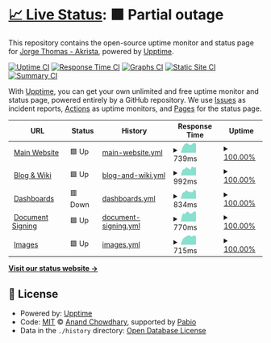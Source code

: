 # [📈 Live Status](https://status.notakrista.com): <!--live status--> **🟧 Partial outage**

This repository contains the open-source uptime monitor and status page for [Jorge Thomas - Akrista](notakrista.com), powered by [Upptime](https://github.com/upptime/upptime).

[![Uptime CI](https://github.com/akrista/status.notakrista.com/workflows/Uptime%20CI/badge.svg)](https://github.com/akrista/status.notakrista.com/actions?query=workflow%3A%22Uptime+CI%22)
[![Response Time CI](https://github.com/akrista/status.notakrista.com/workflows/Response%20Time%20CI/badge.svg)](https://github.com/akrista/status.notakrista.com/actions?query=workflow%3A%22Response+Time+CI%22)
[![Graphs CI](https://github.com/akrista/status.notakrista.com/workflows/Graphs%20CI/badge.svg)](https://github.com/akrista/status.notakrista.com/actions?query=workflow%3A%22Graphs+CI%22)
[![Static Site CI](https://github.com/akrista/status.notakrista.com/workflows/Static%20Site%20CI/badge.svg)](https://github.com/akrista/status.notakrista.com/actions?query=workflow%3A%22Static+Site+CI%22)
[![Summary CI](https://github.com/akrista/status.notakrista.com/workflows/Summary%20CI/badge.svg)](https://github.com/akrista/status.notakrista.com/actions?query=workflow%3A%22Summary+CI%22)

With [Upptime](https://upptime.js.org), you can get your own unlimited and free uptime monitor and status page, powered entirely by a GitHub repository. We use [Issues](https://github.com/akrista/status.notakrista.com/issues) as incident reports, [Actions](https://github.com/akrista/status.notakrista.com/actions) as uptime monitors, and [Pages](https://status.notakrista.com) for the status page.

<!--start: status pages-->
<!-- This summary is generated by Upptime (https://github.com/upptime/upptime) -->
<!-- Do not edit this manually, your changes will be overwritten -->
<!-- prettier-ignore -->
| URL | Status | History | Response Time | Uptime |
| --- | ------ | ------- | ------------- | ------ |
| <img alt="" src="https://www.notakrista.com/img/logo.svg" height="13"> [Main Website](https://www.notakrista.com) | 🟩 Up | [main-website.yml](https://github.com/akrista/status.notakrista.com/commits/HEAD/history/main-website.yml) | <details><summary><img alt="Response time graph" src="./graphs/main-website/response-time-week.png" height="20"> 739ms</summary><br><a href="https://status.notakrista.com/history/main-website"><img alt="Response time 719" src="https://img.shields.io/endpoint?url=https%3A%2F%2Fraw.githubusercontent.com%2Fakrista%2Fstatus.notakrista.com%2FHEAD%2Fapi%2Fmain-website%2Fresponse-time.json"></a><br><a href="https://status.notakrista.com/history/main-website"><img alt="24-hour response time 797" src="https://img.shields.io/endpoint?url=https%3A%2F%2Fraw.githubusercontent.com%2Fakrista%2Fstatus.notakrista.com%2FHEAD%2Fapi%2Fmain-website%2Fresponse-time-day.json"></a><br><a href="https://status.notakrista.com/history/main-website"><img alt="7-day response time 739" src="https://img.shields.io/endpoint?url=https%3A%2F%2Fraw.githubusercontent.com%2Fakrista%2Fstatus.notakrista.com%2FHEAD%2Fapi%2Fmain-website%2Fresponse-time-week.json"></a><br><a href="https://status.notakrista.com/history/main-website"><img alt="30-day response time 719" src="https://img.shields.io/endpoint?url=https%3A%2F%2Fraw.githubusercontent.com%2Fakrista%2Fstatus.notakrista.com%2FHEAD%2Fapi%2Fmain-website%2Fresponse-time-month.json"></a><br><a href="https://status.notakrista.com/history/main-website"><img alt="1-year response time 719" src="https://img.shields.io/endpoint?url=https%3A%2F%2Fraw.githubusercontent.com%2Fakrista%2Fstatus.notakrista.com%2FHEAD%2Fapi%2Fmain-website%2Fresponse-time-year.json"></a></details> | <details><summary><a href="https://status.notakrista.com/history/main-website">100.00%</a></summary><a href="https://status.notakrista.com/history/main-website"><img alt="All-time uptime 100.00%" src="https://img.shields.io/endpoint?url=https%3A%2F%2Fraw.githubusercontent.com%2Fakrista%2Fstatus.notakrista.com%2FHEAD%2Fapi%2Fmain-website%2Fuptime.json"></a><br><a href="https://status.notakrista.com/history/main-website"><img alt="24-hour uptime 100.00%" src="https://img.shields.io/endpoint?url=https%3A%2F%2Fraw.githubusercontent.com%2Fakrista%2Fstatus.notakrista.com%2FHEAD%2Fapi%2Fmain-website%2Fuptime-day.json"></a><br><a href="https://status.notakrista.com/history/main-website"><img alt="7-day uptime 100.00%" src="https://img.shields.io/endpoint?url=https%3A%2F%2Fraw.githubusercontent.com%2Fakrista%2Fstatus.notakrista.com%2FHEAD%2Fapi%2Fmain-website%2Fuptime-week.json"></a><br><a href="https://status.notakrista.com/history/main-website"><img alt="30-day uptime 100.00%" src="https://img.shields.io/endpoint?url=https%3A%2F%2Fraw.githubusercontent.com%2Fakrista%2Fstatus.notakrista.com%2FHEAD%2Fapi%2Fmain-website%2Fuptime-month.json"></a><br><a href="https://status.notakrista.com/history/main-website"><img alt="1-year uptime 100.00%" src="https://img.shields.io/endpoint?url=https%3A%2F%2Fraw.githubusercontent.com%2Fakrista%2Fstatus.notakrista.com%2FHEAD%2Fapi%2Fmain-website%2Fuptime-year.json"></a></details>
| <img alt="" src="https://rockery.notakrista.com/static/icon.png" height="13"> [Blog & Wiki](https://rockery.notakrista.com) | 🟩 Up | [blog-and-wiki.yml](https://github.com/akrista/status.notakrista.com/commits/HEAD/history/blog-and-wiki.yml) | <details><summary><img alt="Response time graph" src="./graphs/blog-and-wiki/response-time-week.png" height="20"> 992ms</summary><br><a href="https://status.notakrista.com/history/blog-and-wiki"><img alt="Response time 912" src="https://img.shields.io/endpoint?url=https%3A%2F%2Fraw.githubusercontent.com%2Fakrista%2Fstatus.notakrista.com%2FHEAD%2Fapi%2Fblog-and-wiki%2Fresponse-time.json"></a><br><a href="https://status.notakrista.com/history/blog-and-wiki"><img alt="24-hour response time 1135" src="https://img.shields.io/endpoint?url=https%3A%2F%2Fraw.githubusercontent.com%2Fakrista%2Fstatus.notakrista.com%2FHEAD%2Fapi%2Fblog-and-wiki%2Fresponse-time-day.json"></a><br><a href="https://status.notakrista.com/history/blog-and-wiki"><img alt="7-day response time 992" src="https://img.shields.io/endpoint?url=https%3A%2F%2Fraw.githubusercontent.com%2Fakrista%2Fstatus.notakrista.com%2FHEAD%2Fapi%2Fblog-and-wiki%2Fresponse-time-week.json"></a><br><a href="https://status.notakrista.com/history/blog-and-wiki"><img alt="30-day response time 912" src="https://img.shields.io/endpoint?url=https%3A%2F%2Fraw.githubusercontent.com%2Fakrista%2Fstatus.notakrista.com%2FHEAD%2Fapi%2Fblog-and-wiki%2Fresponse-time-month.json"></a><br><a href="https://status.notakrista.com/history/blog-and-wiki"><img alt="1-year response time 912" src="https://img.shields.io/endpoint?url=https%3A%2F%2Fraw.githubusercontent.com%2Fakrista%2Fstatus.notakrista.com%2FHEAD%2Fapi%2Fblog-and-wiki%2Fresponse-time-year.json"></a></details> | <details><summary><a href="https://status.notakrista.com/history/blog-and-wiki">100.00%</a></summary><a href="https://status.notakrista.com/history/blog-and-wiki"><img alt="All-time uptime 100.00%" src="https://img.shields.io/endpoint?url=https%3A%2F%2Fraw.githubusercontent.com%2Fakrista%2Fstatus.notakrista.com%2FHEAD%2Fapi%2Fblog-and-wiki%2Fuptime.json"></a><br><a href="https://status.notakrista.com/history/blog-and-wiki"><img alt="24-hour uptime 100.00%" src="https://img.shields.io/endpoint?url=https%3A%2F%2Fraw.githubusercontent.com%2Fakrista%2Fstatus.notakrista.com%2FHEAD%2Fapi%2Fblog-and-wiki%2Fuptime-day.json"></a><br><a href="https://status.notakrista.com/history/blog-and-wiki"><img alt="7-day uptime 100.00%" src="https://img.shields.io/endpoint?url=https%3A%2F%2Fraw.githubusercontent.com%2Fakrista%2Fstatus.notakrista.com%2FHEAD%2Fapi%2Fblog-and-wiki%2Fuptime-week.json"></a><br><a href="https://status.notakrista.com/history/blog-and-wiki"><img alt="30-day uptime 100.00%" src="https://img.shields.io/endpoint?url=https%3A%2F%2Fraw.githubusercontent.com%2Fakrista%2Fstatus.notakrista.com%2FHEAD%2Fapi%2Fblog-and-wiki%2Fuptime-month.json"></a><br><a href="https://status.notakrista.com/history/blog-and-wiki"><img alt="1-year uptime 100.00%" src="https://img.shields.io/endpoint?url=https%3A%2F%2Fraw.githubusercontent.com%2Fakrista%2Fstatus.notakrista.com%2FHEAD%2Fapi%2Fblog-and-wiki%2Fuptime-year.json"></a></details>
| <img alt="" src="https://metabase.notakrista.com/app/assets/img/apple-touch-icon.png" height="13"> [Dashboards](https://metabase.notakrista.com/) | 🟥 Down | [dashboards.yml](https://github.com/akrista/status.notakrista.com/commits/HEAD/history/dashboards.yml) | <details><summary><img alt="Response time graph" src="./graphs/dashboards/response-time-week.png" height="20"> 834ms</summary><br><a href="https://status.notakrista.com/history/dashboards"><img alt="Response time 838" src="https://img.shields.io/endpoint?url=https%3A%2F%2Fraw.githubusercontent.com%2Fakrista%2Fstatus.notakrista.com%2FHEAD%2Fapi%2Fdashboards%2Fresponse-time.json"></a><br><a href="https://status.notakrista.com/history/dashboards"><img alt="24-hour response time 825" src="https://img.shields.io/endpoint?url=https%3A%2F%2Fraw.githubusercontent.com%2Fakrista%2Fstatus.notakrista.com%2FHEAD%2Fapi%2Fdashboards%2Fresponse-time-day.json"></a><br><a href="https://status.notakrista.com/history/dashboards"><img alt="7-day response time 834" src="https://img.shields.io/endpoint?url=https%3A%2F%2Fraw.githubusercontent.com%2Fakrista%2Fstatus.notakrista.com%2FHEAD%2Fapi%2Fdashboards%2Fresponse-time-week.json"></a><br><a href="https://status.notakrista.com/history/dashboards"><img alt="30-day response time 838" src="https://img.shields.io/endpoint?url=https%3A%2F%2Fraw.githubusercontent.com%2Fakrista%2Fstatus.notakrista.com%2FHEAD%2Fapi%2Fdashboards%2Fresponse-time-month.json"></a><br><a href="https://status.notakrista.com/history/dashboards"><img alt="1-year response time 838" src="https://img.shields.io/endpoint?url=https%3A%2F%2Fraw.githubusercontent.com%2Fakrista%2Fstatus.notakrista.com%2FHEAD%2Fapi%2Fdashboards%2Fresponse-time-year.json"></a></details> | <details><summary><a href="https://status.notakrista.com/history/dashboards">100.00%</a></summary><a href="https://status.notakrista.com/history/dashboards"><img alt="All-time uptime 100.00%" src="https://img.shields.io/endpoint?url=https%3A%2F%2Fraw.githubusercontent.com%2Fakrista%2Fstatus.notakrista.com%2FHEAD%2Fapi%2Fdashboards%2Fuptime.json"></a><br><a href="https://status.notakrista.com/history/dashboards"><img alt="24-hour uptime 100.00%" src="https://img.shields.io/endpoint?url=https%3A%2F%2Fraw.githubusercontent.com%2Fakrista%2Fstatus.notakrista.com%2FHEAD%2Fapi%2Fdashboards%2Fuptime-day.json"></a><br><a href="https://status.notakrista.com/history/dashboards"><img alt="7-day uptime 100.00%" src="https://img.shields.io/endpoint?url=https%3A%2F%2Fraw.githubusercontent.com%2Fakrista%2Fstatus.notakrista.com%2FHEAD%2Fapi%2Fdashboards%2Fuptime-week.json"></a><br><a href="https://status.notakrista.com/history/dashboards"><img alt="30-day uptime 100.00%" src="https://img.shields.io/endpoint?url=https%3A%2F%2Fraw.githubusercontent.com%2Fakrista%2Fstatus.notakrista.com%2FHEAD%2Fapi%2Fdashboards%2Fuptime-month.json"></a><br><a href="https://status.notakrista.com/history/dashboards"><img alt="1-year uptime 100.00%" src="https://img.shields.io/endpoint?url=https%3A%2F%2Fraw.githubusercontent.com%2Fakrista%2Fstatus.notakrista.com%2FHEAD%2Fapi%2Fdashboards%2Fuptime-year.json"></a></details>
| <img alt="" src="https://sealdoc.notakrista.com/apple-icon-180x180.png" height="13"> [Document Signing](https://sealdoc.notakrista.com/) | 🟩 Up | [document-signing.yml](https://github.com/akrista/status.notakrista.com/commits/HEAD/history/document-signing.yml) | <details><summary><img alt="Response time graph" src="./graphs/document-signing/response-time-week.png" height="20"> 770ms</summary><br><a href="https://status.notakrista.com/history/document-signing"><img alt="Response time 795" src="https://img.shields.io/endpoint?url=https%3A%2F%2Fraw.githubusercontent.com%2Fakrista%2Fstatus.notakrista.com%2FHEAD%2Fapi%2Fdocument-signing%2Fresponse-time.json"></a><br><a href="https://status.notakrista.com/history/document-signing"><img alt="24-hour response time 850" src="https://img.shields.io/endpoint?url=https%3A%2F%2Fraw.githubusercontent.com%2Fakrista%2Fstatus.notakrista.com%2FHEAD%2Fapi%2Fdocument-signing%2Fresponse-time-day.json"></a><br><a href="https://status.notakrista.com/history/document-signing"><img alt="7-day response time 770" src="https://img.shields.io/endpoint?url=https%3A%2F%2Fraw.githubusercontent.com%2Fakrista%2Fstatus.notakrista.com%2FHEAD%2Fapi%2Fdocument-signing%2Fresponse-time-week.json"></a><br><a href="https://status.notakrista.com/history/document-signing"><img alt="30-day response time 795" src="https://img.shields.io/endpoint?url=https%3A%2F%2Fraw.githubusercontent.com%2Fakrista%2Fstatus.notakrista.com%2FHEAD%2Fapi%2Fdocument-signing%2Fresponse-time-month.json"></a><br><a href="https://status.notakrista.com/history/document-signing"><img alt="1-year response time 795" src="https://img.shields.io/endpoint?url=https%3A%2F%2Fraw.githubusercontent.com%2Fakrista%2Fstatus.notakrista.com%2FHEAD%2Fapi%2Fdocument-signing%2Fresponse-time-year.json"></a></details> | <details><summary><a href="https://status.notakrista.com/history/document-signing">100.00%</a></summary><a href="https://status.notakrista.com/history/document-signing"><img alt="All-time uptime 100.00%" src="https://img.shields.io/endpoint?url=https%3A%2F%2Fraw.githubusercontent.com%2Fakrista%2Fstatus.notakrista.com%2FHEAD%2Fapi%2Fdocument-signing%2Fuptime.json"></a><br><a href="https://status.notakrista.com/history/document-signing"><img alt="24-hour uptime 100.00%" src="https://img.shields.io/endpoint?url=https%3A%2F%2Fraw.githubusercontent.com%2Fakrista%2Fstatus.notakrista.com%2FHEAD%2Fapi%2Fdocument-signing%2Fuptime-day.json"></a><br><a href="https://status.notakrista.com/history/document-signing"><img alt="7-day uptime 100.00%" src="https://img.shields.io/endpoint?url=https%3A%2F%2Fraw.githubusercontent.com%2Fakrista%2Fstatus.notakrista.com%2FHEAD%2Fapi%2Fdocument-signing%2Fuptime-week.json"></a><br><a href="https://status.notakrista.com/history/document-signing"><img alt="30-day uptime 100.00%" src="https://img.shields.io/endpoint?url=https%3A%2F%2Fraw.githubusercontent.com%2Fakrista%2Fstatus.notakrista.com%2FHEAD%2Fapi%2Fdocument-signing%2Fuptime-month.json"></a><br><a href="https://status.notakrista.com/history/document-signing"><img alt="1-year uptime 100.00%" src="https://img.shields.io/endpoint?url=https%3A%2F%2Fraw.githubusercontent.com%2Fakrista%2Fstatus.notakrista.com%2FHEAD%2Fapi%2Fdocument-signing%2Fuptime-year.json"></a></details>
| <img alt="" src="https://img.notakrista.com/favicon.ico" height="13"> [Images](https://img.notakrista.com/) | 🟩 Up | [images.yml](https://github.com/akrista/status.notakrista.com/commits/HEAD/history/images.yml) | <details><summary><img alt="Response time graph" src="./graphs/images/response-time-week.png" height="20"> 715ms</summary><br><a href="https://status.notakrista.com/history/images"><img alt="Response time 696" src="https://img.shields.io/endpoint?url=https%3A%2F%2Fraw.githubusercontent.com%2Fakrista%2Fstatus.notakrista.com%2FHEAD%2Fapi%2Fimages%2Fresponse-time.json"></a><br><a href="https://status.notakrista.com/history/images"><img alt="24-hour response time 724" src="https://img.shields.io/endpoint?url=https%3A%2F%2Fraw.githubusercontent.com%2Fakrista%2Fstatus.notakrista.com%2FHEAD%2Fapi%2Fimages%2Fresponse-time-day.json"></a><br><a href="https://status.notakrista.com/history/images"><img alt="7-day response time 715" src="https://img.shields.io/endpoint?url=https%3A%2F%2Fraw.githubusercontent.com%2Fakrista%2Fstatus.notakrista.com%2FHEAD%2Fapi%2Fimages%2Fresponse-time-week.json"></a><br><a href="https://status.notakrista.com/history/images"><img alt="30-day response time 696" src="https://img.shields.io/endpoint?url=https%3A%2F%2Fraw.githubusercontent.com%2Fakrista%2Fstatus.notakrista.com%2FHEAD%2Fapi%2Fimages%2Fresponse-time-month.json"></a><br><a href="https://status.notakrista.com/history/images"><img alt="1-year response time 696" src="https://img.shields.io/endpoint?url=https%3A%2F%2Fraw.githubusercontent.com%2Fakrista%2Fstatus.notakrista.com%2FHEAD%2Fapi%2Fimages%2Fresponse-time-year.json"></a></details> | <details><summary><a href="https://status.notakrista.com/history/images">100.00%</a></summary><a href="https://status.notakrista.com/history/images"><img alt="All-time uptime 100.00%" src="https://img.shields.io/endpoint?url=https%3A%2F%2Fraw.githubusercontent.com%2Fakrista%2Fstatus.notakrista.com%2FHEAD%2Fapi%2Fimages%2Fuptime.json"></a><br><a href="https://status.notakrista.com/history/images"><img alt="24-hour uptime 100.00%" src="https://img.shields.io/endpoint?url=https%3A%2F%2Fraw.githubusercontent.com%2Fakrista%2Fstatus.notakrista.com%2FHEAD%2Fapi%2Fimages%2Fuptime-day.json"></a><br><a href="https://status.notakrista.com/history/images"><img alt="7-day uptime 100.00%" src="https://img.shields.io/endpoint?url=https%3A%2F%2Fraw.githubusercontent.com%2Fakrista%2Fstatus.notakrista.com%2FHEAD%2Fapi%2Fimages%2Fuptime-week.json"></a><br><a href="https://status.notakrista.com/history/images"><img alt="30-day uptime 100.00%" src="https://img.shields.io/endpoint?url=https%3A%2F%2Fraw.githubusercontent.com%2Fakrista%2Fstatus.notakrista.com%2FHEAD%2Fapi%2Fimages%2Fuptime-month.json"></a><br><a href="https://status.notakrista.com/history/images"><img alt="1-year uptime 100.00%" src="https://img.shields.io/endpoint?url=https%3A%2F%2Fraw.githubusercontent.com%2Fakrista%2Fstatus.notakrista.com%2FHEAD%2Fapi%2Fimages%2Fuptime-year.json"></a></details>

<!--end: status pages-->

[**Visit our status website →**](https://status.notakrista.com)

## 📄 License

- Powered by: [Upptime](https://github.com/upptime/upptime)
- Code: [MIT](./LICENSE) © [Anand Chowdhary](https://anandchowdhary.com), supported by [Pabio](https://pabio.com)
- Data in the `./history` directory: [Open Database License](https://opendatacommons.org/licenses/odbl/1-0/)
